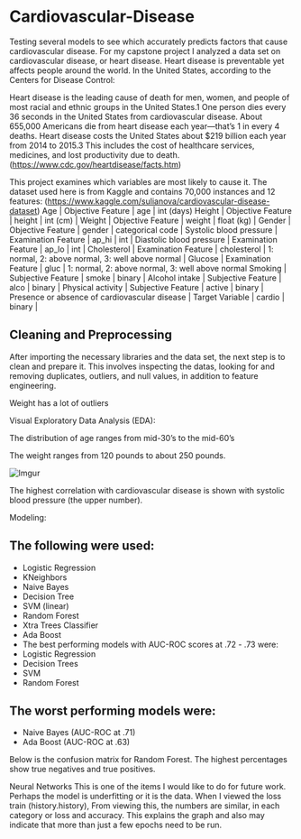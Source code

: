 # Cardiovascular-Disease

Testing several models to see which accurately predicts factors that cause cardiovascular disease.
For my capstone project I analyzed a data set on cardiovascular disease, or heart disease. Heart disease is preventable yet affects people around the world. In the United States,  according to the Centers for Disease Control:

Heart disease is the leading cause of death for men, women, and people of most racial and ethnic groups in the United States.1
One person dies every 36 seconds in the United States from cardiovascular disease.
About 655,000 Americans die from heart disease each year—that’s 1 in every 4 deaths.
Heart disease costs the United States about $219 billion each year from 2014 to 2015.3 This includes the cost of healthcare services, medicines, and lost productivity due to death. (https://www.cdc.gov/heartdisease/facts.htm)

This project examines which variables are most likely to cause it. The dataset used here is from Kaggle and contains 70,000 instances and 12 features: (https://www.kaggle.com/sulianova/cardiovascular-disease-dataset)
Age | Objective Feature | age | int (days)
Height | Objective Feature | height | int (cm) |
Weight | Objective Feature | weight | float (kg) |
Gender | Objective Feature | gender | categorical code |
Systolic blood pressure | Examination Feature | ap_hi | int |
Diastolic blood pressure | Examination Feature | ap_lo | int |
Cholesterol | Examination Feature | cholesterol | 1: normal, 2: above normal, 3: well above normal |
Glucose | Examination Feature | gluc | 1: normal, 2: above normal, 3: well above normal
Smoking | Subjective Feature | smoke | binary |
Alcohol intake | Subjective Feature | alco | binary |
Physical activity | Subjective Feature | active | binary |
Presence or absence of cardiovascular disease | Target Variable | cardio | binary |

## Cleaning and Preprocessing

After importing the necessary libraries and the data set, the next step is to clean and prepare it. This involves inspecting the datas, looking for and removing duplicates, outliers, and null values, in addition to feature engineering. 

Weight has a lot of outliers



Visual Exploratory Data Analysis (EDA):


The distribution of age ranges from mid-30’s to the mid-60’s



The weight ranges from 120 pounds to about 250 pounds. 

![Imgur](https://imgur.com/7FgvVyw)

The highest correlation with cardiovascular disease is shown with systolic blood pressure (the upper number).

Modeling:

## The following were used:
 * Logistic Regression
 * KNeighbors
 * Naive Bayes
 * Decision Tree
 * SVM (linear)
 * Random Forest
 * Xtra Trees Classifier
 * Ada Boost
 * The best performing models with AUC-ROC scores at .72 - .73 were: 
 * Logistic Regression
 * Decision Trees
 * SVM
 * Random Forest
 
## The worst performing models were:
 * Naive Bayes (AUC-ROC at .71)
 * Ada Boost (AUC-ROC at .63)

Below is the confusion matrix for Random Forest. The highest percentages show true negatives and true positives.



Neural Networks
This is one of the items I would like to do for future work. Perhaps the model is underfitting or it is the data. When I viewed the loss train (history.history), From viewing this, the numbers are similar, in each category or loss and accuracy. This explains the graph and also may indicate that more than just a few epochs need to be run.  
